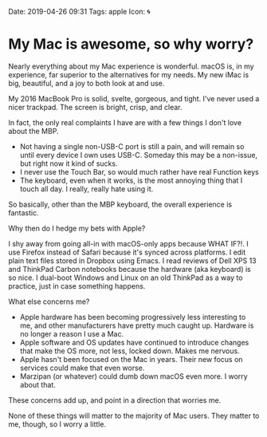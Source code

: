 Date: 2019-04-26 09:31
Tags: apple
Icon: 🌀

# My Mac is awesome, so why worry?

Nearly everything about my Mac experience is wonderful. macOS is, in my experience, far superior to the alternatives for my needs. My new iMac is big, beautiful, and a joy to both look at and use.

My 2016 MacBook Pro is solid, svelte, gorgeous, and tight. I've never used a nicer trackpad. The screen is bright, crisp, and clear.

In fact, the only real complaints I have are with a few things I don't love about the MBP.

- Not having a single non-USB-C port is still a pain, and will remain so until every device I own uses USB-C. Someday this may be a non-issue, but right now it kind of sucks.
- I never use the Touch Bar, so would much rather have real Function keys
- The keyboard, even when it works, is the most annoying thing that I touch all day. I really, really hate using it.

So basically, other than the MBP keyboard, the overall experience is fantastic.

Why then do I hedge my bets with Apple?

I shy away from going all-in with macOS-only apps because WHAT IF?!. I use Firefox instead of Safari because it's synced across platforms. I edit plain text files stored in Dropbox using Emacs. I read reviews of Dell XPS 13 and ThinkPad Carbon notebooks because the hardware (aka keyboard) is so nice. I dual-boot Windows and Linux on an old ThinkPad as a way to practice, just in case something happens.

What else concerns me?

- Apple hardware has been becoming progressively less interesting to me, and other manufacturers have pretty much caught up. Hardware is no longer a reason I use a Mac.
- Apple software and OS updates have continued to introduce changes that make the OS more, not less, locked down. Makes me nervous.
- Apple hasn't been focused on the Mac in years. Their new focus on services could make that even worse.
- Marzipan (or whatever) could dumb down macOS even more. I worry about that.

These concerns add up, and point in a direction that worries me.

None of these things will matter to the majority of Mac users. They matter to me, though, so I worry a little.

